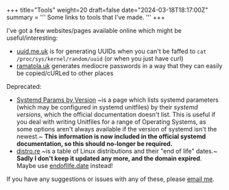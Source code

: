 +++
title="Tools"
weight=20
draft=false
date="2024-03-18T18:17:00Z"
summary = '''
Some links to tools that I've made.
'''
+++

I've got a few websites/pages available online which might be useful/interesting:

- [uuid.me.uk](https://uuid.me.uk) is for generating UUIDs when you can't be
  faffed to `cat /proc/sys/kernel/random/uuid` (or when you just have curl)
- [ramatola.uk](https://ramatola.uk) generates mediocre passwords in a way that
  they can easily be copied/cURLed to other places

Deprecated:

- [Systemd Params by Version](/systemd) ~is a page which lists systemd
  parameters (which may be configured in systemd unitfiles) by their _systemd
  versions_, which the official documentation doesn't list. This is useful if
  you deal with writing Unitfiles for a range of Operating Systems, as some
  options aren't always available if the version of systemd isn't the newest.~
  **This information is now included in the official systemd documentation, so
  this should no-longer be required.**
- [distro.re](https://distro.re) ~is a table of Linux distributions and their
  "end of life" dates.~ **Sadly I don't keep it updated any more, and the domain expired**. Maybe use
  [endoflife.date](https://endoflife.date) instead!


If you have any suggestions or issues with any of these, please [email me](mailto:tools@james.jph.im).
